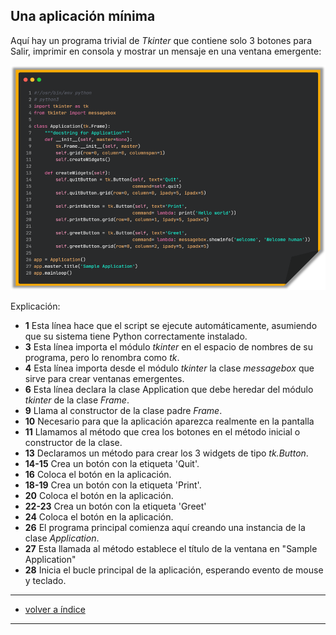 ## Una aplicación mínima

Aquí hay un programa trivial de *Tkinter* que contiene solo 3 botones para Salir, imprimir en consola y mostrar un mensaje en una ventana emergente: 

<p align="center">
	<img src="screenshot/image_01.png">
</p>

Explicación: 

- **1** Esta línea hace que el script se ejecute automáticamente, asumiendo que su sistema tiene Python correctamente instalado.
- **3** Esta línea importa el módulo *tkinter* en el espacio de nombres de su programa, pero lo renombra como *tk*.
- **4** Esta línea importa desde el módulo *tkinter* la clase *messagebox* que sirve para crear ventanas emergentes.
- **6** Esta línea declara la clase Application que debe heredar del módulo *tkinter* de la clase *Frame*.
- **9** Llama al constructor de la clase padre *Frame*.
- **10** Necesario para que la aplicación aparezca realmente en la pantalla
- **11** Llamamos al método que crea los botones en el método inicial o constructor de la clase.
- **13** Declaramos un método para crear los 3 widgets de tipo *tk.Button*.
- **14-15** Crea un botón con la etiqueta 'Quit'.
- **16** Coloca el botón en la aplicación.
- **18-19** Crea un botón con la etiqueta 'Print'.
- **20** Coloca el botón en la aplicación.
- **22-23** Crea un botón con la etiqueta 'Greet'
- **24** Coloca el botón en la aplicación.
- **26** El programa principal comienza aquí creando una instancia de la clase *Application*.
- **27** Esta llamada al método establece el título de la ventana en "Sample Application" 
- **28** Inicia el bucle principal de la aplicación, esperando evento de mouse y teclado.

<hr>

- <a href="../#top">volver a índice</a>

<hr>